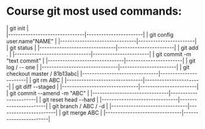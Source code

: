 # Course git most used commands:
| git init                      |  
|-------------------------------|-----------------------|
| git config user.name"NAME"    |
|-------------------------------|-----------------------|
| git status                    |
|-------------------------------|-----------------------|
| git add .                     |
|-------------------------------|-----------------------|
| git commit -m "text commit"   |
|-------------------------------|-----------------------|
| git log / -- one              |
|-------------------------------|-----------------------|
| git checkout master / 81b13abc|
|-------------------------------|-----------------------|
| git rm ABC                    |
|-------------------------------|-----------------------|
| git diff --staged             |
|-------------------------------|-----------------------|
| git commit --amend -m "ABC"   |
|-------------------------------|-----------------------|
| git reset head --hard         |
|-------------------------------|-----------------------|
| git branch / ABC / -d         |
|-------------------------------|-----------------------|
| git merge ABC                 |
|-------------------------------|-----------------------|
